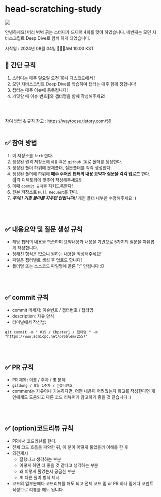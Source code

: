 # head-scratching-study
<img src="https://capsule-render.vercel.app/api?type=Venom&color=gradient&height=400&section=header&text=HSS-4rd-Algorythm-Study&animation=twinkling&fontColor=ffffff&fontSize=45" />

안녕하세요! 머리 벅벅 긁는 스터디가 드디어 4회를 맞이 하였습니다. 
네번째는 모던 자바스크립트 Deep Dive로 함께 하게 되었습니다. 

시작일 : 2024년 08월 04일 🎅🫎🎄AM 10:00 KST 

## 💜 간단 규칙 

1. 스터디는 매주 일요일 오전 10시 디스코드에서 !
2. 모던 자바스크립트 Deep Dive를 학습하며 챕터는 매주 함께 정합니다!
3. 챕터는 매주 이슈에 등록됩니다!
4. 커밋할 때 이슈 번호와 챕터명을 함께 작성해주세요! 

<br />
<br />

참여 방법 & 규칙 참고 : <https://waytocse.tistory.com/59>
<br />
<br />

## ✅ 참여 방법
1. 이 저장소를 `fork` 한다.
2. 생성된 원격 저장소에 `이름` 혹은 `github ID`로 폴더를 생성한다.
3. 생성된 폴더 하위에 문제폴더, 질문폴더를 각각 생성한다. 
4. 생성된 폴더에 하위에 **매주 주어진 챕터의 내용 요약과 질문을 각각 업로드** 한다. (각 디렉토리에 맞추어 작성해주세요!)
5. 이때 `commit 규칙`을 지키도록한다!
6. 원본 저장소로 `Pull Request`를 한다. 
7. ***주의!! 기존 폴더를 지우면 안됩니다!!*** 개인 폴더 내부만 수정해주세요 :)

<br />
<br />

## ✅ 내용요약 및 질문 생성 규칙
- 해당 챕터의 내용을 학습하며 요약내용과 내용을 기반으로 5가지의 질문을 자유롭게 작성합니다.
- 정해진 형식은 없으니 원하는 내용을 작성해주세요!
- 파일은 챕터별로 생성 후 업로드 합니다!
- 폴더명 또는 소스코드 파일명에 콜론 ":" 안됩니다 :D

<br />
<br />

## ✅ commit 규칙
- commit 메세지: 이슈번호 / 챕터번호 / 챕터명 
- description: 자유 양식
- 터미널에서 작성법: 
```
git commit -m " #15 / Chpater1 / 챕터명 " -m "https://www.acmicpc.net/problem/2557"
```

<br />
<br />

## ✅ PR 규칙
- PR 제목: 이름 / 주차 / 몇 문제
-  ```gildong / 8월 1주차 / 챕터번호 ```
-  comment는 자유이나 가능하다면, 어떤 내용이 어려웠는지 회고를 작성한다면 개인에게도 도움되고 다른 코드 리뷰어가 참고하기 좋을 것 같습니다 :)


<br />
<br />

## ✅ (option)코드리뷰 규칙
- PR에서 코드리뷰를 한다.
- 전체 코드 흐름을 파악한 뒤, 이 분이 어떻게 풀었을까 이해를 한 후 
- 의견제시
  -   잘했다고 생각하는 부분
  -   이렇게 하면 더 좋을 것 같다고 생각하는 부분
  -   왜 이렇게 풀었는지 궁금한 부분
  -   또 다른 풀이 방식 제시
- 코드의 일부분에다 코드리뷰를 해도 되고 전체 코드 밑 or PR 하나 밑에다 코멘트 작성으로 리뷰를 해도 됩니다.

<br />
<br />
